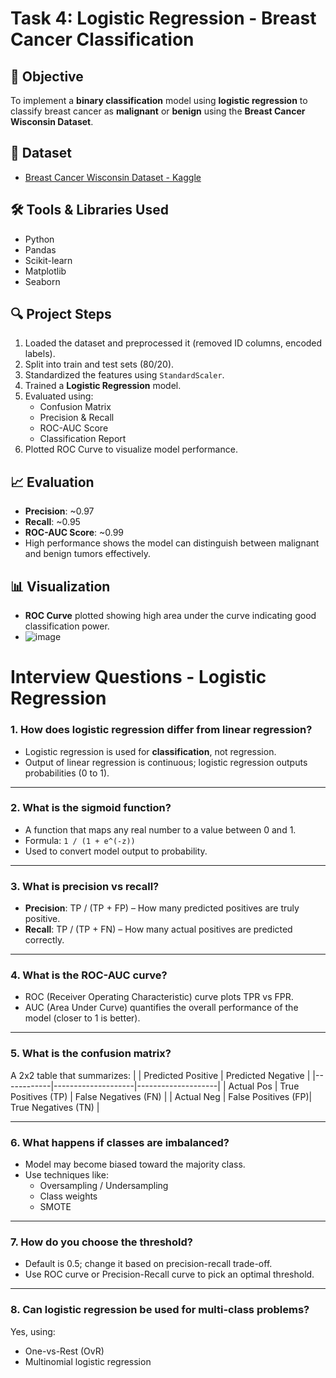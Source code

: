 # Task 4: Logistic Regression - Breast Cancer Classification

## 📌 Objective

To implement a **binary classification** model using **logistic regression** to classify breast cancer as **malignant** or **benign** using the **Breast Cancer Wisconsin Dataset**.

## 📂 Dataset

- [Breast Cancer Wisconsin Dataset - Kaggle](https://www.kaggle.com/datasets/uciml/breast-cancer-wisconsin-data)

## 🛠 Tools & Libraries Used

- Python
- Pandas
- Scikit-learn
- Matplotlib
- Seaborn

## 🔍 Project Steps

1. Loaded the dataset and preprocessed it (removed ID columns, encoded labels).
2. Split into train and test sets (80/20).
3. Standardized the features using `StandardScaler`.
4. Trained a **Logistic Regression** model.
5. Evaluated using:
   - Confusion Matrix
   - Precision & Recall
   - ROC-AUC Score
   - Classification Report
6. Plotted ROC Curve to visualize model performance.

## 📈 Evaluation

- **Precision**: ~0.97  
- **Recall**: ~0.95  
- **ROC-AUC Score**: ~0.99  
- High performance shows the model can distinguish between malignant and benign tumors effectively.

## 📊 Visualization

- **ROC Curve** plotted showing high area under the curve indicating good classification power.
- ![image](https://github.com/user-attachments/assets/1dff964d-6434-404e-9e22-2e432392a72b)


# Interview Questions - Logistic Regression

### 1. How does logistic regression differ from linear regression?
- Logistic regression is used for **classification**, not regression.
- Output of linear regression is continuous; logistic regression outputs probabilities (0 to 1).

---

### 2. What is the sigmoid function?
- A function that maps any real number to a value between 0 and 1.
- Formula: `1 / (1 + e^(-z))`
- Used to convert model output to probability.

---

### 3. What is precision vs recall?
- **Precision**: TP / (TP + FP) – How many predicted positives are truly positive.
- **Recall**: TP / (TP + FN) – How many actual positives are predicted correctly.

---

### 4. What is the ROC-AUC curve?
- ROC (Receiver Operating Characteristic) curve plots TPR vs FPR.
- AUC (Area Under Curve) quantifies the overall performance of the model (closer to 1 is better).

---

### 5. What is the confusion matrix?
A 2x2 table that summarizes:
|            | Predicted Positive | Predicted Negative |
|------------|--------------------|--------------------|
| Actual Pos | True Positives (TP) | False Negatives (FN) |
| Actual Neg | False Positives (FP)| True Negatives (TN) |

---

### 6. What happens if classes are imbalanced?
- Model may become biased toward the majority class.
- Use techniques like:
  - Oversampling / Undersampling
  - Class weights
  - SMOTE

---

### 7. How do you choose the threshold?
- Default is 0.5; change it based on precision-recall trade-off.
- Use ROC curve or Precision-Recall curve to pick an optimal threshold.

---

### 8. Can logistic regression be used for multi-class problems?
Yes, using:
- One-vs-Rest (OvR)
- Multinomial logistic regression
